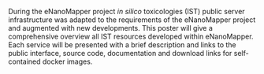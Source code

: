 During the eNanoMapper project *in silico* toxicologies (IST) public server
infrastructure was adapted to the requirements of the eNanoMapper project and
augmented with new developments. This poster will give a comprehensive overview
all IST resources developed within eNanoMapper. Each service will be presented
with a brief description and links to the public interface, source code,
documentation and download links for self-contained docker images.
